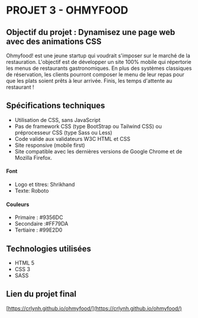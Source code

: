# PROJET 3 - OHMYFOOD

## Objectif du projet : Dynamisez une page web avec des animations CSS

Ohmyfood! est une jeune startup qui voudrait s'imposer sur le marché de la restauration. L'objectif est de développer un site 100% mobile qui répertorie les menus de restaurants gastronomiques. En plus des systèmes classiques de réservation, les clients pourront composer le menu de leur repas pour que les plats soient prêts à leur arrivée. Finis, les temps d'attente au restaurant !

## Spécifications techniques 

* Utilisation de CSS, sans JavaScript
* Pas de framework CSS (type BootStrap ou Tailwind CSS) ou préprocesseur CSS (type Sass ou Less)
* Code valide aux validateurs W3C HTML et CSS
* Site responsive (mobile first)
* Site compatible avec les dernières versions de Google Chrome et de Mozilla Firefox. 

#### Font
* Logo et titres: Shrikhand
* Texte: Roboto

#### Couleurs 
* Primaire : #9356DC 
* Secondaire :#FF79DA 
* Tertiaire : #99E2D0

## Technologies utilisées 
* HTML 5 
* CSS 3 
* SASS

## Lien du projet final
[https://crlynh.github.io/ohmyfood/](https://crlynh.github.io/ohmyfood/)
